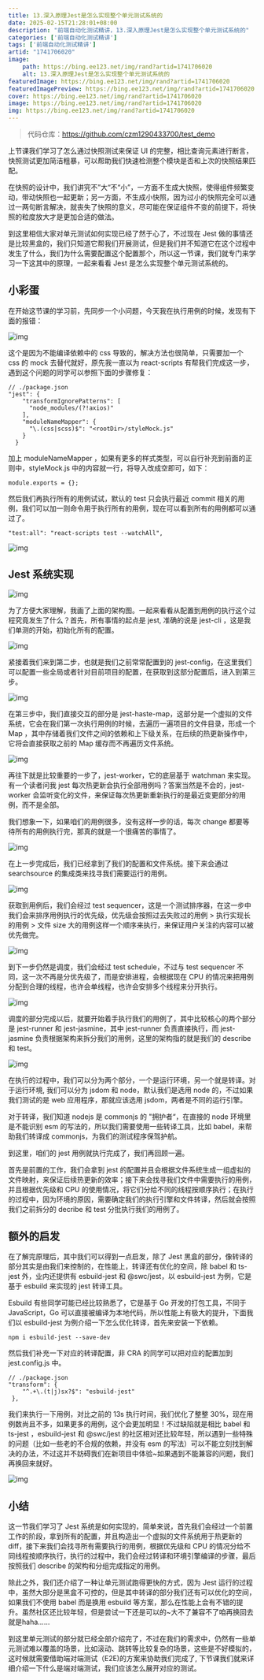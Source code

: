 ```yaml
---
title: 13.深入原理Jest是怎么实现整个单元测试系统的
date: 2025-02-15T21:28:01+08:00
description: "前端自动化测试精讲，13.深入原理Jest是怎么实现整个单元测试系统的"
categories: ['前端自动化测试精讲']
tags: ['前端自动化测试精讲']
artid: "1741706020"
image:
    path: https://bing.ee123.net/img/rand?artid=1741706020
    alt: 13.深入原理Jest是怎么实现整个单元测试系统的
featuredImage: https://bing.ee123.net/img/rand?artid=1741706020
featuredImagePreview: https://bing.ee123.net/img/rand?artid=1741706020
cover: https://bing.ee123.net/img/rand?artid=1741706020
image: https://bing.ee123.net/img/rand?artid=1741706020
img: https://bing.ee123.net/img/rand?artid=1741706020
---
```


> 代码仓库：<https://github.com/czm1290433700/test_demo>

上节课我们学习了怎么通过快照测试来保证 UI 的完整，相比查询元素进行断言，快照测试更加简洁粗暴，可以帮助我们快速检测整个模块是否和上次的快照结果匹配。

在快照的设计中，我们讲究不”大“不“小”，一方面不生成大快照，使得组件频繁变动，带动快照也一起更新；另一方面，不生成小快照，因为过小的快照完全可以通过一两句断言解决，就丧失了快照的意义，尽可能在保证组件不变的前提下，将快照的粒度放大才是更加合适的做法。

到这里相信大家对单元测试如何实现已经了然于心了，不过现在 Jest 做的事情还是比较黑盒的，我们只知道它帮我们开展测试，但是我们并不知道它在这个过程中发生了什么，我们为什么需要配置这个配置那个，所以这一节课，我们就专门来学习一下这其中的原理，一起来看看 Jest 是怎么实现整个单元测试系统的。

## 小彩蛋

在开始这节课的学习前，先同步一个小问题，今天我在执行用例的时候，发现有下面的报错：

![img](https://p3-juejin.byteimg.com/tos-cn-i-k3u1fbpfcp/23d2811c965247f8af1049394a0abf2c~tplv-k3u1fbpfcp-zoom-1.image)

这个是因为不能编译依赖中的 css 导致的，解决方法也很简单，只需要加一个 css 的 mock 去替代就好，原先我一直以为 react-scripts 有帮我们完成这一步，遇到这个问题的同学可以参照下面的步骤修复：

```
// ./package.json
"jest": {
    "transformIgnorePatterns": [
      "node_modules/(?!axios)"
    ],
    "moduleNameMapper": {
      "\.(css|scss)$": "<rootDir>/styleMock.js"
    }
  }
```

加上 moduleNameMapper ，如果有更多的样式类型，可以自行补充到前面的正则中，styleMock.js 中的内容就一行，将导入改成空即可，如下：

```
module.exports = {};
```

然后我们再执行所有的用例试试，默认的 test 只会执行最近 commit 相关的用例，我们可以加一则命令用于执行所有的用例，现在可以看到所有的用例都可以通过了。

```
"test:all": "react-scripts test --watchAll",
```

![img](https://p3-juejin.byteimg.com/tos-cn-i-k3u1fbpfcp/5ab99e8017554b1ab6da0e9498548188~tplv-k3u1fbpfcp-zoom-1.image)

## Jest 系统实现

![img](https://p3-juejin.byteimg.com/tos-cn-i-k3u1fbpfcp/20d693f12ac94c92a035a60ccf5abc99~tplv-k3u1fbpfcp-zoom-1.image)

为了方便大家理解，我画了上面的架构图。一起来看看从配置到用例的执行这个过程究竟发生了什么？首先，所有事情的起点是 jest, 准确的说是 jest-cli ，这是我们单测的开始，初始化所有的配置。

![img](https://p3-juejin.byteimg.com/tos-cn-i-k3u1fbpfcp/f05a96c54735466581d39f3b111de899~tplv-k3u1fbpfcp-zoom-1.image)

紧接着我们来到第二步，也就是我们之前常常配置到的 jest-config，在这里我们可以配置一些全局或者针对目前项目的配置，在获取到这部分配置后，进入到第三步。

![img](https://p3-juejin.byteimg.com/tos-cn-i-k3u1fbpfcp/224cd60c9bf4465682d3325d2a16dde4~tplv-k3u1fbpfcp-zoom-1.image)

在第三步中，我们直接交互的部分是 jest-haste-map，这部分是一个虚拟的文件系统，它会在我们第一次执行用例的时候，去遍历一遍项目的文件目录，形成一个 Map ，其中存储着我们文件之间的依赖和上下级关系，在后续的热更新操作中，它将会直接获取之前的 Map 缓存而不再遍历文件系统。

![img](https://p3-juejin.byteimg.com/tos-cn-i-k3u1fbpfcp/0dc180624a464821b1a6885fd1b42247~tplv-k3u1fbpfcp-zoom-1.image)

再往下就是比较重要的一步了，jest-worker，它的底层基于 watchman 来实现。有一个读者问我 jest 每次热更新会执行全部用例吗？答案当然是不会的，jest-worker 会监听变化的文件，来保证每次热更新重新执行的是最近变更部分的用例，而不是全部。

我们想象一下，如果咱们的用例很多，没有这样一步的话，每次 change 都要等待所有的用例执行完，那真的就是一个很痛苦的事情了。

![img](https://p3-juejin.byteimg.com/tos-cn-i-k3u1fbpfcp/053ef856121a47f0845ccd0245b18f38~tplv-k3u1fbpfcp-zoom-1.image)

在上一步完成后，我们已经拿到了我们的配置和文件系统。接下来会通过 searchsource 的集成类来找寻我们需要运行的用例。

![img](https://p3-juejin.byteimg.com/tos-cn-i-k3u1fbpfcp/dbc8340d172a40d188f8d40601e22d44~tplv-k3u1fbpfcp-zoom-1.image)

获取到用例后，我们会经过 test sequencer，这是一个测试排序器，在这一步中我们会来排序用例执行的优先级，优先级会按照过去失败过的用例 > 执行实现长的用例 > 文件 size 大的用例这样一个顺序来执行，来保证用户关注的内容可以被优先做完。

![img](https://p3-juejin.byteimg.com/tos-cn-i-k3u1fbpfcp/a0aeb0a5f9294f77a1cb4f822f70c988~tplv-k3u1fbpfcp-zoom-1.image)

到下一步仍然是调度，我们会经过 test schedule，不过与 test sequencer 不同，这一次不再是分优先级了，而是安排进程，会根据现在 CPU 的情况来把用例分配到合理的线程，也许会单线程，也许会安排多个线程来分开执行。

![img](https://p3-juejin.byteimg.com/tos-cn-i-k3u1fbpfcp/ca60a8414bcb4283b7336c73e5ee2637~tplv-k3u1fbpfcp-zoom-1.image)

调度的部分完成以后，就要开始着手执行我们的用例了，其中比较核心的两个部分是 jest-runner 和 jest-jasmine，其中 jest-runner 负责直接执行，而 jest-jasmine 负责根据架构来拆分我们的用例，这里的架构指的就是我们的 describe 和 test。

![img](https://p3-juejin.byteimg.com/tos-cn-i-k3u1fbpfcp/1ff8af3e8e4a4926847accb3823ea595~tplv-k3u1fbpfcp-zoom-1.image)

在执行的过程中，我们可以分为两个部分，一个是运行环境，另一个就是转译。对于运行环境, 我们可以分为 jsdom 和 node，默认我们是选用 node 的，不过如果我们测试的是 web 应用程序，那就应该选用 jsdom，两者是不同的运行引擎。

对于转译，我们知道 nodejs 是 commonjs 的 "拥护者“，在直接的 node 环境里是不能识别 esm 的写法的，所以我们需要使用一些转译工具，比如 babel，来帮助我们转译成 commonjs，为我们的测试程序保驾护航。

到这里，咱们的 jest 用例就执行完成了，我们再回顾一遍。

首先是前置的工作，我们会拿到 jest 的配置并且会根据文件系统生成一组虚拟的文件映射，来保证后续热更新的效率；接下来会找寻我们文件中需要执行的用例，并且根据优先级和 CPU 的使用情况，将它们分给不同的线程按顺序执行；在执行的过程中，因为环境的原因，需要确定我们的执行引擎和文件转译，然后就会按照我们之前拆分的 decribe 和 test 分批执行我们的用例了。

## 额外的启发

在了解完原理后，其中我们可以得到一点启发，除了 Jest 黑盒的部分，像转译的部分其实是由我们来控制的，在性能上，转译还有优化的空间，除 babel 和 ts-jest 外，业内还提供有 esbuild-jest 和 @swc/jest，以 esbuild-jest 为例，它是基于 esbuild 来实现的 jest 转译工具。

Esbuild 有些同学可能已经比较熟悉了，它是基于 Go 开发的打包工具，不同于 JavaScript，Go 可以直接被编译为本地代码，所以性能上有极大的提升，下面我们以 esbuild-jest 为例介绍一下怎么优化转译，首先来安装一下依赖。

```
npm i esbuild-jest --save-dev
```

然后我们补充一下对应的转译配置，非 CRA 的同学可以把对应的配置加到 jest.config.js 中。

```
// ./package.json
"transform": {
    "^.+\.(t|j)sx?$": "esbuild-jest"
 },
```

我们来执行一下用例，对比之前的 13s 执行时间，我们优化了整整 30%，现在用例数尚且不多，如果更多的用例，这个会更加明显！不过缺陷就是相比 babel 和 ts-jest ，esbuild-jest 和 @swc/jest 的社区相对还比较年轻，所以遇到一些特殊的问题（比如一些老的不合规的依赖，并没有 esm 的写法）可以不能立刻找到解决的办法，不过这并不妨碍我们在新项目中体验~如果遇到不能兼容的问题，我们再换回来就好。

![img](https://p3-juejin.byteimg.com/tos-cn-i-k3u1fbpfcp/7b44336b29d44353af610fd31656a2b8~tplv-k3u1fbpfcp-zoom-1.image)

## 小结

这一节我们学习了 Jest 系统是如何实现的，简单来说，首先我们会经过一个前置工作的阶段，拿到所有的配置，并且构造出一个虚拟的文件系统用于热更新的 diff，接下来我们会找寻所有需要执行的用例，根据优先级和 CPU 的情况分给不同线程按顺序执行，执行的过程中，我们会经过转译和环境引擎编译的步骤，最后按照我们 describe 的架构和分组完成指定的用例。

除此之外，我们还介绍了一种让单元测试跑得更快的方式，因为 Jest 运行的过程中，虽然大部分是黑盒不可控的，但是其中转译的部分我们还有可以优化的空间，如果我们不使用 babel 而是换用 esbuild 等方案，那么在性能上会有不错的提升。虽然社区还比较年轻，但是尝试一下还是可以的~大不了兼容不了咱再换回去就是haha……

到这里单元测试的部分就已经全部介绍完了，不过在我们的需求中，仍然有一些单元测试难以覆盖的场景，比如滚动、跳转等比较复杂的场景，这些是不好模拟的，这时候就需要借助端对端测试（E2E)的方案来协助我们完成了, 下节课我们就来详细介绍一下什么是端对端测试，我们应该怎么展开对应的测试。